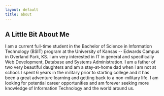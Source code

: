 ```yaml
---
layout: default
title: about
---
```


## A Little Bit About Me

I am a current full-time student in the Bachelor of Science in Information Technology (BSIT) program at the University of Kansas -- Edwards Campus in Overland Park, KS. I am very interested in IT in general and specifically Web Development, Database and Systems Administration. I am a father of two very beautiful daughters and am a stay-at-home dad when I am not at school. I spent 6 years in the military prior to starting college and it has been a
great adventure learning and getting back to a non-military life. I am looking for potential career opportunities and am forever seeking more knowledge of Information Technology and the world around us.